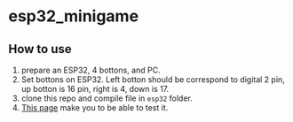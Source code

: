 # esp32_minigame

## How to use
1. prepare an ESP32, 4 bottons, and PC.
2. Set bottons on ESP32. Left botton should be correspond to digital 2 pin, up botton is 16 pin, right is 4, down is 17.
3. clone this repo and compile file in ```esp32``` folder.
4. [This page](https://hanebarla.github.io/esp32_minigame/) make you to be able to test it.
